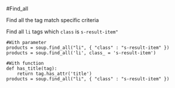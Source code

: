 #Find_all

Find all the tag match specific criteria

Find all `li` tags which `class` is `s-result-item"`

```
#With parameter
products = soup.find_all("li", { "class" : "s-result-item" })
products = soup.find_all('li', class_ = 's-result-item')

#With function
def has_title(tag):
	return tag.has_attr('title')
products = soup.find_all("li", { "class" : "s-result-item" })
```
